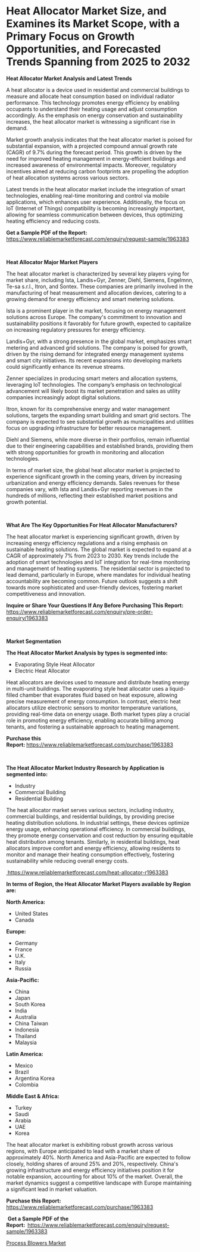 <p><h1>Heat Allocator Market Size, and Examines its Market Scope, with a Primary Focus on Growth Opportunities, and Forecasted Trends Spanning from 2025 to 2032</h1></p><p><strong>Heat Allocator Market Analysis and Latest Trends</strong></p>
<p><p>A heat allocator is a device used in residential and commercial buildings to measure and allocate heat consumption based on individual radiator performance. This technology promotes energy efficiency by enabling occupants to understand their heating usage and adjust consumption accordingly. As the emphasis on energy conservation and sustainability increases, the heat allocator market is witnessing a significant rise in demand.</p><p>Market growth analysis indicates that the heat allocator market is poised for substantial expansion, with a projected compound annual growth rate (CAGR) of 9.7% during the forecast period. This growth is driven by the need for improved heating management in energy-efficient buildings and increased awareness of environmental impacts. Moreover, regulatory incentives aimed at reducing carbon footprints are propelling the adoption of heat allocation systems across various sectors.</p><p>Latest trends in the heat allocator market include the integration of smart technologies, enabling real-time monitoring and control via mobile applications, which enhances user experience. Additionally, the focus on IoT (Internet of Things) compatibility is becoming increasingly important, allowing for seamless communication between devices, thus optimizing heating efficiency and reducing costs.</p></p>
<p><strong>Get a Sample PDF of the Report:&nbsp;</strong> <a href="https://www.reliablemarketforecast.com/enquiry/request-sample/1963383?utm_campaign=2280&utm_medium=2&utm_source=Github&utm_content=ia&utm_term=17022025&utm_id=heat-allocator">https://www.reliablemarketforecast.com/enquiry/request-sample/1963383</a></p>
<p>&nbsp;</p>
<p><strong>Heat Allocator Major Market Players</strong></p>
<p><p>The heat allocator market is characterized by several key players vying for market share, including Ista, Landis+Gyr, Zenner, Diehl, Siemens, Engelmnn, Te-sa s.r.l., Itron, and Sontex. These companies are primarily involved in the manufacturing of heat measurement and allocation devices, catering to a growing demand for energy efficiency and smart metering solutions.</p><p>Ista is a prominent player in the market, focusing on energy management solutions across Europe. The company's commitment to innovation and sustainability positions it favorably for future growth, expected to capitalize on increasing regulatory pressures for energy efficiency.</p><p>Landis+Gyr, with a strong presence in the global market, emphasizes smart metering and advanced grid solutions. The company is poised for growth, driven by the rising demand for integrated energy management systems and smart city initiatives. Its recent expansions into developing markets could significantly enhance its revenue streams.</p><p>Zenner specializes in producing smart meters and allocation systems, leveraging IoT technologies. The company’s emphasis on technological advancement will likely boost its market penetration and sales as utility companies increasingly adopt digital solutions.</p><p>Itron, known for its comprehensive energy and water management solutions, targets the expanding smart building and smart grid sectors. The company is expected to see substantial growth as municipalities and utilities focus on upgrading infrastructure for better resource management.</p><p>Diehl and Siemens, while more diverse in their portfolios, remain influential due to their engineering capabilities and established brands, providing them with strong opportunities for growth in monitoring and allocation technologies.</p><p>In terms of market size, the global heat allocator market is projected to experience significant growth in the coming years, driven by increasing urbanization and energy efficiency demands. Sales revenues for these companies vary, with Ista and Landis+Gyr reporting revenues in the hundreds of millions, reflecting their established market positions and growth potential.</p></p>
<p>&nbsp;</p>
<p><strong>What Are The Key Opportunities For Heat Allocator Manufacturers?</strong></p>
<p><p>The heat allocator market is experiencing significant growth, driven by increasing energy efficiency regulations and a rising emphasis on sustainable heating solutions. The global market is expected to expand at a CAGR of approximately 7% from 2023 to 2030. Key trends include the adoption of smart technologies and IoT integration for real-time monitoring and management of heating systems. The residential sector is projected to lead demand, particularly in Europe, where mandates for individual heating accountability are becoming common. Future outlook suggests a shift towards more sophisticated and user-friendly devices, fostering market competitiveness and innovation.</p></p>
<p><strong>Inquire or Share Your Questions If Any Before Purchasing This Report:</strong> <a href="https://www.reliablemarketforecast.com/enquiry/pre-order-enquiry/1963383?utm_campaign=2280&utm_medium=2&utm_source=Github&utm_content=ia&utm_term=17022025&utm_id=heat-allocator">https://www.reliablemarketforecast.com/enquiry/pre-order-enquiry/1963383</a></p>
<p>&nbsp;</p>
<p><strong>Market Segmentation</strong></p>
<p><strong>The Heat Allocator Market Analysis by types is segmented into:</strong></p>
<p><ul><li>Evaporating Style Heat Allocator</li><li>Electric Heat Allocator</li></ul></p>
<p><p>Heat allocators are devices used to measure and distribute heating energy in multi-unit buildings. The evaporating style heat allocator uses a liquid-filled chamber that evaporates fluid based on heat exposure, allowing precise measurement of energy consumption. In contrast, electric heat allocators utilize electronic sensors to monitor temperature variations, providing real-time data on energy usage. Both market types play a crucial role in promoting energy efficiency, enabling accurate billing among tenants, and fostering a sustainable approach to heating management.</p></p>
<p><strong>Purchase this Report:&nbsp;</strong><a href="https://www.reliablemarketforecast.com/purchase/1963383?utm_campaign=2280&utm_medium=2&utm_source=Github&utm_content=ia&utm_term=17022025&utm_id=heat-allocator">https://www.reliablemarketforecast.com/purchase/1963383</a></p>
<p>&nbsp;</p>
<p><strong>The Heat Allocator Market Industry Research by Application is segmented into:</strong></p>
<p><ul><li>Industry</li><li>Commercial Building</li><li>Residential Building</li></ul></p>
<p><p>The heat allocator market serves various sectors, including industry, commercial buildings, and residential buildings, by providing precise heating distribution solutions. In industrial settings, these devices optimize energy usage, enhancing operational efficiency. In commercial buildings, they promote energy conservation and cost reduction by ensuring equitable heat distribution among tenants. Similarly, in residential buildings, heat allocators improve comfort and energy efficiency, allowing residents to monitor and manage their heating consumption effectively, fostering sustainability while reducing overall energy costs.</p></p>
<p><a href="https://www.reliablemarketforecast.com/heat-allocator-r1963383?utm_campaign=2280&utm_medium=2&utm_source=Github&utm_content=ia&utm_term=17022025&utm_id=heat-allocator">&nbsp;https://www.reliablemarketforecast.com/heat-allocator-r1963383</a></p>
<p><strong>In terms of Region, the Heat Allocator Market Players available by Region are:</strong></p>
<p>
    <p> <strong> North America: </strong>
        <ul>
            <li>United States</li>
            <li>Canada</li>
        </ul>
        </p> 
    <p> <strong> Europe: </strong>
        <ul>
            <li>Germany</li>
            <li>France</li>
            <li>U.K.</li>
            <li>Italy</li>
            <li>Russia</li>
        </ul>
        </p> 
    <p> <strong> Asia-Pacific: </strong>
        <ul>
            <li>China</li>
            <li>Japan</li>
            <li>South Korea</li>
            <li>India</li>
            <li>Australia</li>
            <li>China Taiwan</li>
            <li>Indonesia</li>
            <li>Thailand</li>
            <li>Malaysia</li>
        </ul>
        </p> 
    <p> <strong> Latin America: </strong>
        <ul>
            <li>Mexico</li>
            <li>Brazil</li>
            <li>Argentina Korea</li>
            <li>Colombia</li>
        </ul>
        </p> 
    <p> <strong> Middle East & Africa: </strong>
        <ul>
            <li>Turkey</li>
            <li>Saudi</li>
            <li>Arabia</li>
            <li>UAE</li>
            <li>Korea</li>
        </ul>
    </p>
    </p>
<p><p>The heat allocator market is exhibiting robust growth across various regions, with Europe anticipated to lead with a market share of approximately 40%. North America and Asia-Pacific are expected to follow closely, holding shares of around 25% and 20%, respectively. China's growing infrastructure and energy efficiency initiatives position it for notable expansion, accounting for about 10% of the market. Overall, the market dynamics suggest a competitive landscape with Europe maintaining a significant lead in market valuation.</p></p>
<p><strong>Purchase this Report: </strong><a href="https://www.reliablemarketforecast.com/purchase/1963383?utm_campaign=2280&utm_medium=2&utm_source=Github&utm_content=ia&utm_term=17022025&utm_id=heat-allocator">https://www.reliablemarketforecast.com/purchase/1963383</a></p>
<p>&nbsp;<strong>Get a Sample PDF of the Report:&nbsp;&nbsp;</strong><a href="https://www.reliablemarketforecast.com/enquiry/request-sample/1963383?utm_campaign=2280&utm_medium=2&utm_source=Github&utm_content=ia&utm_term=17022025&utm_id=heat-allocator">https://www.reliablemarketforecast.com/enquiry/request-sample/1963383</a></p>
<p><strong></strong></p>
<p><p><a href="https://github.com/pearlinewhite4692/Market-Research-Report-List-1/blob/main/process-blowers-market.md?utm_campaign=2280&utm_medium=2&utm_source=Github&utm_content=ia&utm_term=17022025&utm_id=heat-allocator">Process Blowers Market</a></p></p>
